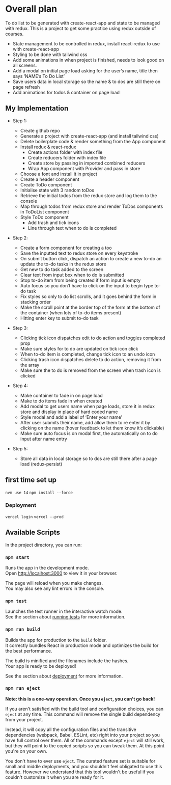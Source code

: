 
# Overall plan

To do list to be generated with create-react-app and state to be managed with redux. This is a project to get some practice using redux outside of courses.

* State management to be controlled in redux, install react-redux to use with create-react-app
* Styling to be done with tailwind css
* Add some animations in when project is finished, needs to look good on all screens.
* Add a modal on initial page load asking for the user’s name, title then says ‘NAME’s To Do List’
* Save users data in local storage so the name & to dos are still there on page refresh 
* Add animations for todos & container on page load

## My Implementation

* Step 1:
	* Create github repo
	* Generate a project with create-react-app (and install tailwind css)
	* Delete boilerplate code & render something from the App component 
	* Install redux & react-redux
		* Create actions folder with index file
		* Create reducers folder with index file
		* Create store by passing in imported combined reducers
		* Wrap App component with Provider and pass in store
	* Choose a font and install it in project
	* Create a header component 
	* Create ToDo component 
	* Initialise state with 3 random toDos 
	* Retrieve the initial todos from the redux store and log them to the console
	* Map through todos from redux store and render ToDos components in ToDoList component 
	* Style ToDo component
		* Add trash and tick icons
		* Line through text when to do is completed

* Step 2:
	* Create a form component for creating a too
	* Save the inputted text to redux store on every keystroke 
	* On submit button click, dispatch an action to create a new to-do an update the to-do tasks in the redux store
	* Get new to do task added to the screen
	* Clear text from input box when to do is submitted
	* Stop to-do item from being created if form input is empty
	* Auto focus so you don’t have to click on the input to begin type to-do task
	* Fix styles so only to do list scrolls, and it goes behind the form in stacking order
	* Make the scroll point at the border top of the form at the bottom of the container (when lots of to-do items present)
	* Hitting enter key to submit to-do task

* Step 3:
	* Clicking tick icon dispatches edit to do action and toggles completed prop
	* Make sure styles for to do are updated on tick icon click
	* When to-do item is completed, change tick icon to an undo icon
	* Clicking trash icon dispatches delete to do action, removing it from the array
	* Make sure the to do is removed from the screen when trash icon is clicked

* Step 4:
	* Make container to fade in on page load
	* Make to do items fade in when created 
	* Add modal to get users name when page loads, store it in redux store and display in place of hard coded name
	* Style modal and add a label of ‘Enter your name’
	* After user submits their name, add allow them to re enter it by clicking on the name (hover feedback to let them know it’s clickable)
	* Make sure auto focus is on modal first, the automatically on to do input after name entry

* Step 5:
	* Store all data in local storage so to dos are still there after a page load (redux-persist)


## first time set up
`nvm use 14`
`npm install --force`

### Deployment

`vercel login`
`vercel --prod`

## Available Scripts

In the project directory, you can run:

### `npm start`

Runs the app in the development mode.\
Open [http://localhost:3000](http://localhost:3000) to view it in your browser.

The page will reload when you make changes.\
You may also see any lint errors in the console.

### `npm test`

Launches the test runner in the interactive watch mode.\
See the section about [running tests](https://facebook.github.io/create-react-app/docs/running-tests) for more information.

### `npm run build`

Builds the app for production to the `build` folder.\
It correctly bundles React in production mode and optimizes the build for the best performance.

The build is minified and the filenames include the hashes.\
Your app is ready to be deployed!

See the section about [deployment](https://facebook.github.io/create-react-app/docs/deployment) for more information.

### `npm run eject`

**Note: this is a one-way operation. Once you `eject`, you can't go back!**

If you aren't satisfied with the build tool and configuration choices, you can `eject` at any time. This command will remove the single build dependency from your project.

Instead, it will copy all the configuration files and the transitive dependencies (webpack, Babel, ESLint, etc) right into your project so you have full control over them. All of the commands except `eject` will still work, but they will point to the copied scripts so you can tweak them. At this point you're on your own.

You don't have to ever use `eject`. The curated feature set is suitable for small and middle deployments, and you shouldn't feel obligated to use this feature. However we understand that this tool wouldn't be useful if you couldn't customize it when you are ready for it.





